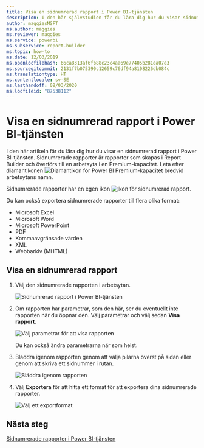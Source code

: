 ```yaml
---
title: Visa en sidnumrerad rapport i Power BI-tjänsten
description: I den här självstudien får du lära dig hur du visar sidnumrerade rapporter i Power BI-tjänsten.
author: maggiesMSFT
ms.author: maggies
ms.reviewer: maggies
ms.service: powerbi
ms.subservice: report-builder
ms.topic: how-to
ms.date: 12/03/2019
ms.openlocfilehash: 66ca8313af6fb88c23c4aa69e77405b281ea07e3
ms.sourcegitcommit: 2131f7b075390c12659c76df94a8108226db084c
ms.translationtype: HT
ms.contentlocale: sv-SE
ms.lasthandoff: 08/03/2020
ms.locfileid: "87538112"
---
```

# <a name="view-a-paginated-report-in-the-power-bi-service"></a>Visa en sidnumrerad rapport i Power BI-tjänsten

I den här artikeln får du lära dig hur du visar en sidnumrerad rapport i Power BI-tjänsten. Sidnumrerade rapporter är rapporter som skapas i Report Builder och överförs till en arbetsyta i en Premium-kapacitet. Leta efter diamantikonen ![Diamantikon för Power BI Premium-kapacitet](media/paginated-reports-view-power-bi-service/premium-diamond.png) bredvid arbetsytans namn. 

Sidnumrerade rapporter har en egen ikon ![Ikon för sidnumrerad rapport](media/paginated-reports-view-power-bi-service/power-bi-paginated-report-icon.png).

Du kan också exportera sidnumrerade rapporter till flera olika format: 

- Microsoft Excel
- Microsoft Word
- Microsoft PowerPoint
- PDF
- Kommaavgränsade värden
- XML
- Webbarkiv (MHTML)

## <a name="view-a-paginated-report"></a>Visa en sidnumrerad rapport

1. Välj den sidnumrerade rapporten i arbetsytan.

    ![Sidnumrerad rapport i Power BI-tjänsten](media/paginated-reports-view-power-bi-service/power-bi-paginated-report-in-service.png)

2. Om rapporten har parametrar, som den här, ser du eventuellt inte rapporten när du öppnar den. Välj parametrar och välj sedan **Visa rapport**. 

     ![Välj parametrar för att visa rapporten](media/paginated-reports-view-power-bi-service/power-bi-paginated-select-parameters.png)

    Du kan också ändra parametrarna när som helst.

1. Bläddra igenom rapporten genom att välja pilarna överst på sidan eller genom att skriva ett sidnummer i rutan.
    
   ![Bläddra igenom rapporten](media/paginated-reports-view-power-bi-service/power-bi-paginated-page-thru-report.png)

4. Välj **Exportera** för att hitta ett format för att exportera dina sidnumrerade rapporter.

    ![Välj ett exportformat](media/paginated-reports-view-power-bi-service/power-bi-paginated-export.png)


## <a name="next-steps"></a>Nästa steg

[Sidnumrerade rapporter i Power BI-tjänsten](end-user-paginated-report.md)
